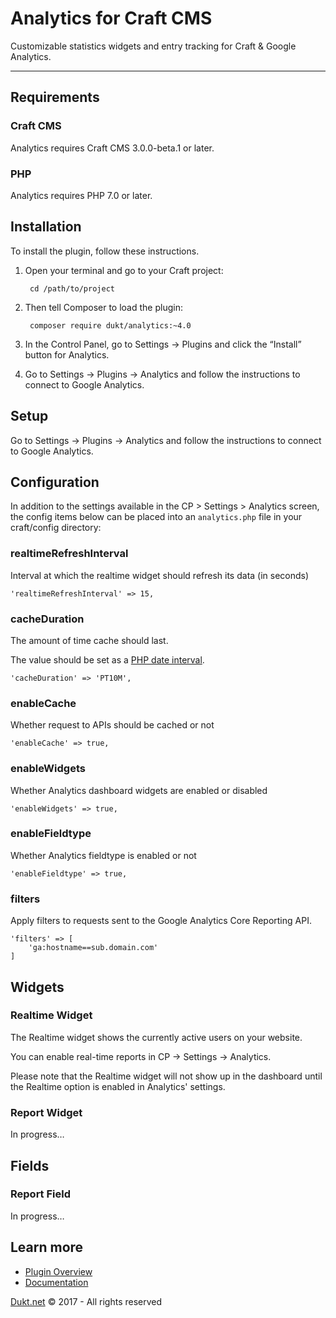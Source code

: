 # Analytics for Craft CMS

Customizable statistics widgets and entry tracking for Craft & Google Analytics.

-------------------------------------------

## Requirements

### Craft CMS
Analytics requires Craft CMS 3.0.0-beta.1 or later.

### PHP
Analytics requires PHP 7.0 or later.

## Installation

To install the plugin, follow these instructions.

1. Open your terminal and go to your Craft project:

        cd /path/to/project

2. Then tell Composer to load the plugin:

        composer require dukt/analytics:~4.0

3. In the Control Panel, go to Settings → Plugins and click the “Install” button for Analytics.

4. Go to Settings → Plugins → Analytics and follow the instructions to connect to Google Analytics.

## Setup

Go to Settings → Plugins → Analytics and follow the instructions to connect to Google Analytics.

## Configuration
In addition to the settings available in the CP > Settings > Analytics screen, the config items below can be placed into an `analytics.php` file in your craft/config directory:

### realtimeRefreshInterval

Interval at which the realtime widget should refresh its data (in seconds)

    'realtimeRefreshInterval' => 15,

### cacheDuration

The amount of time cache should last.

The value should be set as a [PHP date interval](http://www.php.net/manual/en/dateinterval.construct.php).

    'cacheDuration' => 'PT10M',

### enableCache

Whether request to APIs should be cached or not

    'enableCache' => true,

### enableWidgets

Whether Analytics dashboard widgets are enabled or disabled

    'enableWidgets' => true,

### enableFieldtype

Whether Analytics fieldtype is enabled or not

    'enableFieldtype' => true,

### filters

Apply filters to requests sent to the Google Analytics Core Reporting API.

	'filters' => [
		'ga:hostname==sub.domain.com'
	]

## Widgets

### Realtime Widget

The Realtime widget shows the currently active users on your website.

You can enable real-time reports in CP → Settings → Analytics.

Please note that the Realtime widget will not show up in the dashboard until the Realtime option is enabled in Analytics' settings.

### Report Widget
In progress…

## Fields

### Report Field
In progress…

## Learn more

- [Plugin Overview](https://dukt.net/analytics)
- [Documentation](https://dukt.net/analytics/docs)

[Dukt.net](https://dukt.net/) © 2017 - All rights reserved